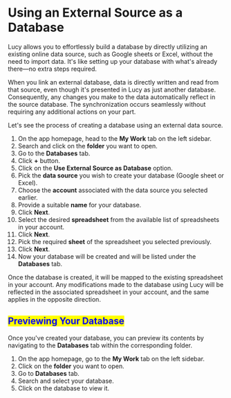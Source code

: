 # Using an External Source as a Database

Lucy allows you to effortlessly build a database by directly utilizing an existing online data source, such as Google sheets or Excel, without the need to import data. It's like setting up your database with what's already there—no extra steps required.

When you link an external database, data is directly written and read from that source, even though it's presented in Lucy as just another database. Consequently, any changes you make to the data automatically reflect in the source database. The synchronization occurs seamlessly without requiring any additional actions on your part.

Let's see the process of creating a database using an external data source.

1. On the app homepage, head to the **My Work** tab on the left sidebar.
2. Search and click on the **folder** you want to open.
3. Go to the **Databases** tab.
4. Click **+** button.
5. Click on the **Use External Source as Database** option.
6. Pick the **data source** you wish to create your database (Google sheet or Excel).
7. Choose the **account** associated with the data source you selected earlier.
8. Provide a suitable **name** for your database.
9. Click **Next**.
10. Select the desired **spreadsheet** from the available list of spreadsheets in your account.
11. Click **Next**.
12. Pick the required **sheet** of the spreadsheet you selected previously.
13. Click **Next**.
14. Now your database will be created and will be listed under the **Databases** tab.

Once the database is created, it will be mapped to the existing spreadsheet in your account. Any modifications made to the database using Lucy will be reflected in the associated spreadsheet in your account, and the same applies in the opposite direction.

## <mark style="color:blue;">Previewing Your Database</mark>

Once you've created your database, you can preview its contents by navigating to the **Databases** tab within the corresponding folder.

1. On the app homepage, go to the **My Work** tab on the left sidebar.
2. Click on the **folder** you want to open.
3. Go to **Databases** tab.
4. Search and select your database.
5. Click on the database to view it.
